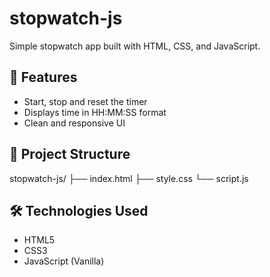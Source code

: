 # stopwatch-js
Simple stopwatch app built with HTML, CSS, and JavaScript.

## 🚀 Features

- Start, stop and reset the timer
- Displays time in HH:MM:SS format
- Clean and responsive UI

## 📁 Project Structure

stopwatch-js/
├── index.html
├── style.css
└── script.js

## 🛠️ Technologies Used

- HTML5
- CSS3
- JavaScript (Vanilla)
